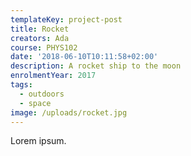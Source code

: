 ```yaml
---
templateKey: project-post
title: Rocket
creators: Ada
course: PHYS102
date: '2018-06-10T10:11:58+02:00'
description: A rocket ship to the moon
enrolmentYear: 2017
tags:
  - outdoors
  - space
image: /uploads/rocket.jpg
---
```


Lorem ipsum.
